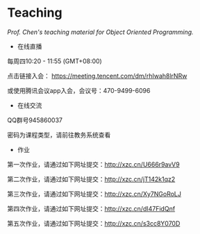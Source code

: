 # Teaching

*Prof. Chen's teaching material for Object Oriented Programming.*

- 在线直播

每周四10:20 - 11:55 (GMT+08:00) 

点击链接入会：
https://meeting.tencent.com/dm/rhIwah8lrNRw

或使用腾讯会议app入会，会议号：470-9499-6096

- 在线交流

QQ群号945860037

密码为课程类型，请前往教务系统查看

- 作业

第一次作业，请通过如下网址提交：http://xzc.cn/U666r9avV9

第二次作业，请通过如下网址提交：http://xzc.cn/jT142k1qz2

第三次作业，请通过如下网址提交：http://xzc.cn/Xy7NGoRoLJ

第四次作业，请通过如下网址提交：http://xzc.cn/dI47FidQnf

第五次作业，请通过如下网址提交：http://xzc.cn/s3cc8Y070D
